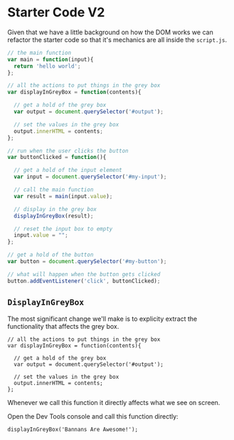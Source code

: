 # Starter Code V2

Given that we have a little background on how the DOM works we can refactor the starter code so that it's mechanics are all inside the `script.js`.

```javascript
// the main function
var main = function(input){
  return 'hello world';
};

// all the actions to put things in the grey box
var displayInGreyBox = function(contents){

  // get a hold of the grey box
  var output = document.querySelector('#output');

  // set the values in the grey box
  output.innerHTML = contents;
};

// run when the user clicks the button
var buttonClicked = function(){

  // get a hold of the input element
  var input = document.querySelector('#my-input');

  // call the main function
  var result = main(input.value);

  // display in the grey box
  displayInGreyBox(result);

  // reset the input box to empty
  input.value = "";
};

// get a hold of the button
var button = document.querySelector('#my-button');

// what will happen when the button gets clicked
button.addEventListener('click', buttonClicked);
```

## `DisplayInGreyBox`

The most significant change we'll make is to explicity extract the functionality that affects the grey box.

```
// all the actions to put things in the grey box
var displayInGreyBox = function(contents){

  // get a hold of the grey box
  var output = document.querySelector('#output');

  // set the values in the grey box
  output.innerHTML = contents;
};
```

Whenever we call this function it directly affects what we see on screen.

Open the Dev Tools console and call this function directly:

```
displayInGreyBox('Bannans Are Awesome!');
```
